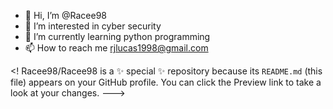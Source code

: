 - 👋 Hi, I’m @Racee98
- 👀 I’m interested in cyber security 
- 🌱 I’m currently learning python programming 
- 📫 How to reach me rjlucas1998@gmail.com

<!
Racee98/Racee98 is a ✨ special ✨ repository because its `README.md` (this file) appears on your GitHub profile.
You can click the Preview link to take a look at your changes.
--->
